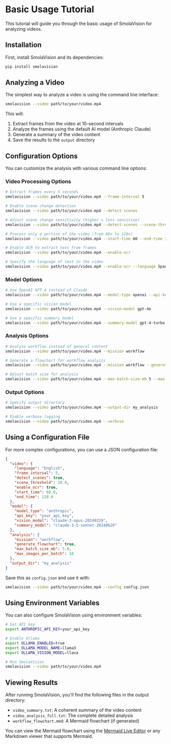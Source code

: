 # Basic Usage Tutorial

This tutorial will guide you through the basic usage of SmolaVision for analyzing videos.

## Installation

First, install SmolaVision and its dependencies:

```bash
pip install smolavision
```

## Analyzing a Video

The simplest way to analyze a video is using the command line interface:

```bash
smolavision --video path/to/your/video.mp4
```

This will:
1. Extract frames from the video at 10-second intervals
2. Analyze the frames using the default AI model (Anthropic Claude)
3. Generate a summary of the video content
4. Save the results to the `output` directory

## Configuration Options

You can customize the analysis with various command line options:

### Video Processing Options

```bash
# Extract frames every 5 seconds
smolavision --video path/to/your/video.mp4 --frame-interval 5

# Enable scene change detection
smolavision --video path/to/your/video.mp4 --detect-scenes

# Adjust scene change sensitivity (higher = less sensitive)
smolavision --video path/to/your/video.mp4 --detect-scenes --scene-threshold 20

# Process only a portion of the video (from 60s to 120s)
smolavision --video path/to/your/video.mp4 --start-time 60 --end-time 120

# Enable OCR to extract text from frames
smolavision --video path/to/your/video.mp4 --enable-ocr

# Specify the language of text in the video
smolavision --video path/to/your/video.mp4 --enable-ocr --language Spanish
```

### Model Options

```bash
# Use OpenAI GPT-4 instead of Claude
smolavision --video path/to/your/video.mp4 --model-type openai --api-key your_openai_key

# Use a specific vision model
smolavision --video path/to/your/video.mp4 --vision-model gpt-4o

# Use a specific summary model
smolavision --video path/to/your/video.mp4 --summary-model gpt-4-turbo
```

### Analysis Options

```bash
# Analyze workflow instead of general content
smolavision --video path/to/your/video.mp4 --mission workflow

# Generate a flowchart for workflow analysis
smolavision --video path/to/your/video.mp4 --mission workflow --generate-flowchart

# Adjust batch size for analysis
smolavision --video path/to/your/video.mp4 --max-batch-size-mb 5 --max-images-per-batch 10
```

### Output Options

```bash
# Specify output directory
smolavision --video path/to/your/video.mp4 --output-dir my_analysis

# Enable verbose logging
smolavision --video path/to/your/video.mp4 --verbose
```

## Using a Configuration File

For more complex configurations, you can use a JSON configuration file:

```json
{
  "video": {
    "language": "English",
    "frame_interval": 5,
    "detect_scenes": true,
    "scene_threshold": 20.0,
    "enable_ocr": true,
    "start_time": 60.0,
    "end_time": 120.0
  },
  "model": {
    "model_type": "anthropic",
    "api_key": "your_api_key",
    "vision_model": "claude-3-opus-20240229",
    "summary_model": "claude-3-5-sonnet-20240620"
  },
  "analysis": {
    "mission": "workflow",
    "generate_flowchart": true,
    "max_batch_size_mb": 5.0,
    "max_images_per_batch": 10
  },
  "output_dir": "my_analysis"
}
```

Save this as `config.json` and use it with:

```bash
smolavision --video path/to/your/video.mp4 --config config.json
```

## Using Environment Variables

You can also configure SmolaVision using environment variables:

```bash
# Set API key
export ANTHROPIC_API_KEY=your_api_key

# Enable Ollama
export OLLAMA_ENABLED=true
export OLLAMA_MODEL_NAME=llama3
export OLLAMA_VISION_MODEL=llava

# Run SmolaVision
smolavision --video path/to/your/video.mp4
```

## Viewing Results

After running SmolaVision, you'll find the following files in the output directory:

- `video_summary.txt`: A coherent summary of the video content
- `video_analysis_full.txt`: The complete detailed analysis
- `workflow_flowchart.mmd`: A Mermaid flowchart (if generated)

You can view the Mermaid flowchart using the [Mermaid Live Editor](https://mermaid.live/) or any Markdown viewer that supports Mermaid.
